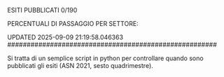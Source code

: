 ESITI PUBBLICATI 0/190 

PERCENTUALI DI PASSAGGIO PER SETTORE:

UPDATED 2025-09-09 21:19:58.046363
###################################################### 

Si tratta di un semplice script in python per controllare quando sono pubblicati gli esiti (ASN 2021, sesto quadrimestre).

